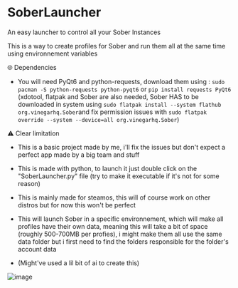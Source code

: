 # SoberLauncher
An easy launcher to control all your Sober Instances

This is a way to create profiles for Sober and run them all at the same time using environnement variables

🌐 Dependencies
- You will need PyQt6 and python-requests, download them using :
`sudo pacman -S python-requests python-pyqt6` or
`pip install requests PyQt6` (xdotool, flatpak and Sober are also needed, Sober HAS to be downloaded in system using `sudo flatpak install --system flathub org.vinegarhq.Sober`and fix permission issues with `sudo flatpak override --system --device=all org.vinegarhq.Sober`)

⚠️ Clear limitation
- This is a basic project made by me, i'll fix the issues but don't expect a perfect app made by a big team and stuff
- This is made with python, to launch it just double click on the "SoberLauncher.py" file (try to make it executable if it's not for some reason)
- This is mainly made for steamos, this will of course work on other distros but for now this won't be perfect
- This will launch Sober in a specific environnement, which will make all profiles have their own data, meaning this will take a bit of space (roughly 500-700MB per profies), i might make them all use the same data folder but i first need to find the folders responsible for the folder's account data

- (Might've used a lil bit of ai to create this)



![image](https://github.com/user-attachments/assets/db1608d7-e819-4af9-87ed-3923a1204250)
